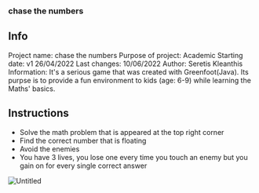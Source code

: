 ### chase the numbers

## Info
Project name: chase the numbers
Purpose of project: Academic
Starting date: v1 26/04/2022
Last changes: 10/06/2022
Author: Seretis Kleanthis
Information: It's a serious game that was created with Greenfoot(Java). Its purpse is to provide a fun environment to kids (age: 6-9) while learning the Maths' basics.


## Instructions

- Solve the math problem that is appeared at the top right corner
- Find the correct number that is floating
- Avoid the enemies
- You have 3 lives, you lose one every time you touch an enemy but you gain on for every single correct answer

![Untitled](https://user-images.githubusercontent.com/26447021/173193093-d06fb653-f385-4620-8207-e79a24efa12a.png)
